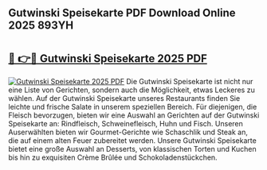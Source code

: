 ## Gutwinski Speisekarte PDF Download Online 2025 893YH

# <h2><a href="http://gccl59.nevu.top/?p=Gutwinski+Speisekarte">🔗 👉🔴 Gutwinski Speisekarte 2025 PDF</a></h2>

[![Gutwinski Speisekarte 2025 PDF](https://i.imgur.com/dBaPXMq.png)](http://gccl59.nevu.top/?p=Gutwinski+Speisekarte)
Die Gutwinski Speisekarte ist nicht nur eine Liste von Gerichten, sondern auch die Möglichkeit, etwas Leckeres zu wählen. Auf der Gutwinski Speisekarte unseres Restaurants finden Sie leichte und frische Salate in unserem speziellen Bereich. Für diejenigen, die Fleisch bevorzugen, bieten wir eine Auswahl an Gerichten auf der Gutwinski Speisekarte an: Rindfleisch, Schweinefleisch, Huhn und Fisch. Unseren Auserwählten bieten wir Gourmet-Gerichte wie Schaschlik und Steak an, die auf einem alten Feuer zubereitet werden. Unsere Gutwinski Speisekarte bietet eine große Auswahl an Desserts, von klassischen Torten und Kuchen bis hin zu exquisiten Crème Brûlée und Schokoladenstückchen.
